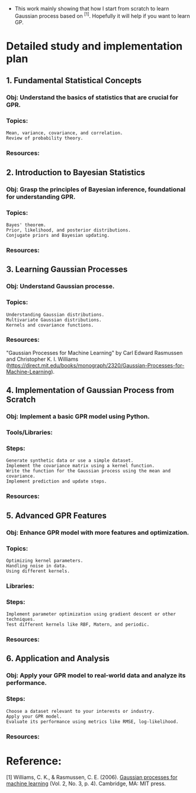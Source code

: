 - This work mainly showing that how I start from scratch to learn Gaussian process based on <sup>[1]</sup>. Hopefully it will help if you want to learn GP.

# Detailed study and implementation plan

## 1. **Fundamental Statistical Concepts**<br>
   ### Obj: Understand the basics of statistics that are crucial for GPR.
   
   ### Topics:
	Mean, variance, covariance, and correlation.
   	Review of probability theory.
	
   ### Resources:
   
## 2. Introduction to Bayesian Statistics<br>
   ### Obj: Grasp the principles of Bayesian inference, foundational for understanding GPR.
   
   ### Topics:
	Bayes' theorem.
   	Prior, likelihood, and posterior distributions.
   	Conjugate priors and Bayesian updating.
	
   ### Resources:
   
## 3. Learning Gaussian Processes<br>
   ### Obj: Understand Gaussian processe.
   
   ### Topics:
	Understanding Gaussian distributions.
   	Multivariate Gaussian distributions.
   	Kernels and covariance functions.
	
   ### Resources:<br>
   "Gaussian Processes for Machine Learning" by Carl Edward Rasmussen and Christopher K. I. Williams (https://direct.mit.edu/books/monograph/2320/Gaussian-Processes-for-Machine-Learning).
   
## 4. Implementation of Gaussian Process from Scratch<br>
   ### Obj: Implement a basic GPR model using Python.
   
   ### Tools/Libraries:
   
   ### Steps:<br>
	Generate synthetic data or use a simple dataset.
   	Implement the covariance matrix using a kernel function.
  	Write the function for the Gaussian process using the mean and covariance.
   	Implement prediction and update steps.
	
   ### Resources:
   
## 5. Advanced GPR Features<br>
   ### Obj: Enhance GPR model with more features and optimization.
   
   ### Topics:<br>
	Optimizing kernel parameters.
   	Handling noise in data.
   	Using different kernels.
	
   ### Libraries:
   
   ### Steps:<br>
	Implement parameter optimization using gradient descent or other techniques.
   	Test different kernels like RBF, Matern, and periodic.
	
   ### Resources:<br>
   
## 6. Application and Analysis<br>
   ### Obj: Apply your GPR model to real-world data and analyze its performance.
   
   ### Steps:<br>
	Choose a dataset relevant to your interests or industry.
   	Apply your GPR model.
   	Evaluate its performance using metrics like RMSE, log-likelihood.
   ### Resources:<br>


# Reference:<br>
[1]&nbsp;Williams, C. K., & Rasmussen, C. E. (2006). [Gaussian processes for machine learning](https://direct.mit.edu/books/monograph/2320/Gaussian-Processes-for-Machine-Learning) (Vol. 2, No. 3, p. 4). Cambridge, MA: MIT press.
